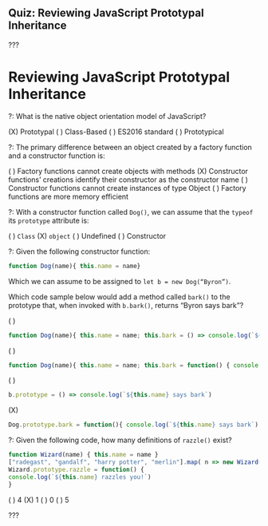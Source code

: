 ## Quiz: Reviewing JavaScript Prototypal Inheritance

???

# Reviewing JavaScript Prototypal Inheritance

?: What is the native object orientation model of JavaScript?

(X) Prototypal ( ) Class-Based ( ) ES2016 standard ( ) Prototypical

?: The primary difference between an object created by a factory function and a constructor function is:

( ) Factory functions cannot create objects with methods (X) Constructor functions’ creations identify their constructor as the constructor name ( ) Constructor functions cannot create instances of type Object ( ) Factory functions are more memory efficient

?: With a constructor function called `Dog()`, we can assume that the `typeof` its `prototype` attribute is:

( ) `Class` (X) `object` ( ) Undefined ( ) Constructor

?: Given the following constructor function: 

```javascript
function Dog(name){ this.name = name}
```

Which we can assume to be assigned to `let b = new Dog(“Byron”)`.

Which code sample below would add a method called `bark()` to the prototype that, when invoked with `b.bark()`, returns “Byron says bark”?

( )
```javascript
function Dog(name){ this.name = name; this.bark = () => console.log(`${this.name} says bark`) }
````
( ) 
```javascript
function Dog(name){ this.name = name; this.bark = function() { console.log(`${this.name} says bark`) } }
```
( ) 
```javascript
b.prototype = () => console.log(`${this.name} says bark`)
````
(X) 
```javascript
Dog.prototype.bark = function(){ console.log(`${this.name} says bark`) }
```

?: Given the following code, how many definitions of `razzle()` exist?

```javascript
function Wizard(name) { this.name = name }
["radegast", "gandalf", "harry potter", "merlin"].map( n => new Wizard(n.charAt(0).toUpperCase() + n.slice(1) ))
Wizard.prototype.razzle = function() {
console.log(`${this.name} razzles you!`)
}
```

( ) 4 (X) 1 ( ) 0 ( ) 5

???
